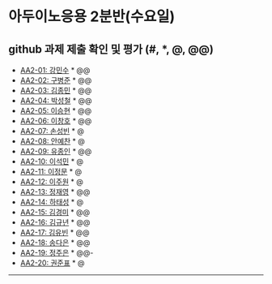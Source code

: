 # 아두이노응용 2분반(수요일) 
## github 과제 제출 확인 및 평가 (#, *, @, @@)

- [AA2-01:	강민수](https://github.com/kangminsooKMS/aa2-01) * @@
- [AA2-02:	구병준](https://github.com/GubyeongJun/AA2-02) * @@
- [AA2-03:	김종민](https://github.com/ghs1472/aa2-03) * @@
- [AA2-04:	박성철](https://github.com/parkseongcheol/aa2-04) * @@
- [AA2-05:	이승현](https://github.com/penguinperformanceproject/aa2-05) * @@
- [AA2-06:	이창호](https://github.com/lchho96/AA2-06) * @@
- [AA2-07:	손성빈](https://github.com/ijseongbin/AA2-07) * @
- [AA2-08:	안예찬](https://github.com/dksdpcks1/aa2-08) * @
- [AA2-09:	유종인](https://github.com/yujongin/aa2-09) * @@
- [AA2-10:	이석민](https://github.com/leesm4909/AA2-10) * @
- [AA2-11:	이정문](https://github.com/leejs8041/aa2-11-new) * @
- [AA2-12:	이주원](https://github.com/20161514/aa2-12) * @
- [AA2-13:	정재영](https://github.com/jaeyoung6179/aa2-13) * @@
- [AA2-14:	하태성](https://github.com/gkxotjd12312/aa2-14) * @
- [AA2-15:	김경미](https://github.com/kyungmi0120/aa2-15) * @@
- [AA2-16:	김규년](https://github.com/kgn4746/aa2-16) * @@
- [AA2-17:	김유빈](https://github.com/kybb0709/aa2-17) * @@
- [AA2-18:	송다은](https://github.com/daeun99/AA2-18) * @@
- [AA2-19:	정주은](https://github.com/wndms12/aa2-19) * @@-
- [AA2-20:	권준표](https://github.com/kwonjunpyo/aa2-20) * @
---

